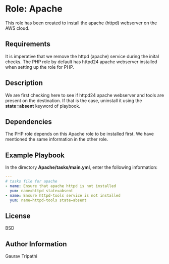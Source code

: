 Role: Apache
=========

This role has been created to install the apache (httpd) webserver on the AWS cloud.

Requirements
------------

It is imperative that we remove the httpd (apache) service during the inital checks. The PHP role by default has httpd24 apache webserver installed when setting up the role for PHP.

Description
--------------
We are first checking here to see if httpd24 apache webserver and tools are present on the destination. If that is the case, uninstall it using the **state=absent** keyword of playbook.

Dependencies
------------

The PHP role depends on this Apache role to be installed first. We have mentioned the same information in the other role.

Example Playbook
----------------
In the directory **Apache/tasks/main.yml**, enter the following information:

```yml
---
# tasks file for apache
- name: Ensure that apache httpd is not installed
  yum: name=httpd state=absent
- name: Ensure httpd-tools service is not installed
  yum: name=httpd-tools state=absent

```

License
-------

BSD

Author Information
------------------

Gaurav Tripathi
